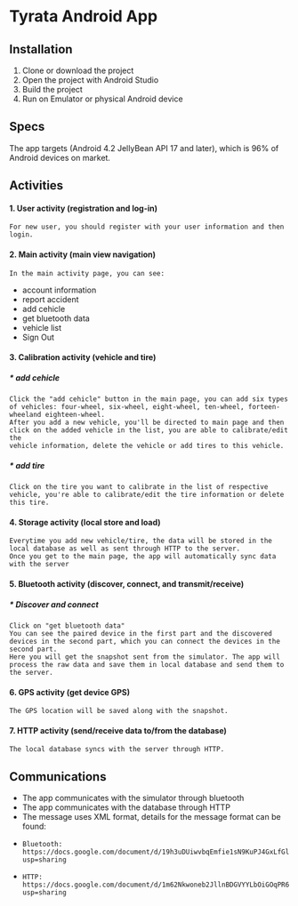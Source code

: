 # Tyrata Android App
## Installation
1. Clone or download the project
2. Open the project with Android Studio
3. Build the project
4. Run on Emulator or physical Android device

## Specs
The app targets (Android 4.2 JellyBean API 17 and later),
which is 96% of Android devices on market.

## Activities
#### 1. User activity (registration and log-in)
    For new user, you should register with your user information and then login.
#### 2. Main activity (main view navigation)
    In the main activity page, you can see:
* account information
* report accident
* add cehicle
* get bluetooth data
* vehicle list
* Sign Out
    
#### 3. Calibration activity (vehicle and tire)
##### * add cehicle
    Click the "add cehicle" button in the main page, you can add six types of vehicles: four-wheel, six-wheel, eight-wheel, ten-wheel, forteen-wheeland eighteen-wheel. 
    After you add a new vehicle, you'll be directed to main page and then click on the added vehicle in the list, you are able to calibrate/edit the 
    vehicle information, delete the vehicle or add tires to this vehicle.
##### * add tire
    Click on the tire you want to calibrate in the list of respective vehicle, you're able to calibrate/edit the tire information or delete this tire.

#### 4. Storage activity (local store and load)
    Everytime you add new vehicle/tire, the data will be stored in the local database as well as sent through HTTP to the server. 
    Once you get to the main page, the app will automatically sync data with the server

#### 5. Bluetooth activity (discover, connect, and transmit/receive)
##### * Discover and connect
    Click on "get bluetooth data"
    You can see the paired device in the first part and the discovered devices in the second part, which you can connect the devices in the second part.
    Here you will get the snapshot sent from the simulator. The app will process the raw data and save them in local database and send them to the server.

#### 6. GPS activity (get device GPS)
    The GPS location will be saved along with the snapshot.

#### 7. HTTP activity (send/receive data to/from the database)
    The local database syncs with the server through HTTP.

## Communications
* The app communicates with the simulator through bluetooth
* The app communicates with the database through HTTP
* The message uses XML format, details for the message format can be found:
*     Bluetooth: https://docs.google.com/document/d/19h3uDUiwvbqEmfie1sN9KuPJ4GxLfGlR5GvPxORzuBs/edit?usp=sharing
*     HTTP: https://docs.google.com/document/d/1m62Nkwoneb2JllnBDGVYYLbOiGOqPR6h3vGn0bQhrZc/edit?usp=sharing